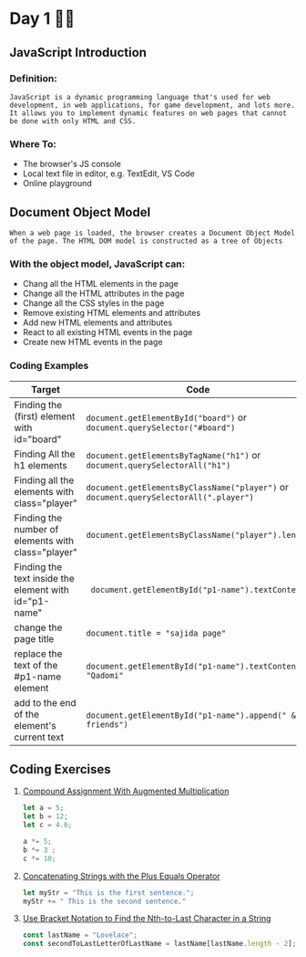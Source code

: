 
# Day 1 🧑‍💻

## JavaScript Introduction

### Definition:
``
JavaScript is a dynamic programming language that's used for web development, in web applications, for game development, and lots more. It allows you to implement dynamic features on web pages that cannot be done with only HTML and CSS.
``

### Where To:

- The browser's JS console 
- Local text file in editor, e.g. TextEdit, VS Code
- Online playground

## Document Object Model

``
When a web page is loaded, the browser creates a Document Object Model of the page.
The HTML DOM model is constructed as a tree of Objects
``

### With the object model, JavaScript can:

-  Chang all the HTML elements in the page
-  Change all the HTML attributes in the page
-  Change all the CSS styles in the page
-  Remove existing HTML elements and attributes
-  Add new HTML elements and attributes
-  React to all existing HTML events in the page
-  Create new HTML events in the page

### Coding Examples

|  Target  | Code |
| -------- | ------- |
|  Finding the (first) element with id="board"  |  `document.getElementById("board")` or `document.querySelector("#board")`    |
|Finding All the h1 elements |  ` document.getElementsByTagName("h1") ` or ` document.querySelectorAll("h1") `    |
| Finding all the elements with class="player"  |` document.getElementsByClassName("player") ` or ` document.querySelectorAll(".player") `    |
| Finding the number of elements with class="player" | ` document.getElementsByClassName("player").length `    |
| Finding the text inside the element with id="p1-name" | `  document.getElementById("p1-name").textContent `  |
|change the page title   |`document.title = "sajida page" `     |
| replace the text of the #p1-name element  | ` document.getElementById("p1-name").textContent = "Qadomi" `    |
| add to the end of the element's current text| ` document.getElementById("p1-name").append(" & friends") ` |

## Coding Exercises

1. [Compound Assignment With Augmented Multiplication](https://www.freecodecamp.org/learn/javascript-algorithms-and-data-structures/basic-javascript/compound-assignment-with-augmented-multiplication)
    ```javascript
    let a = 5;
    let b = 12;
    let c = 4.6;
    
    a *= 5;
    b *= 3 ;
    c *= 10;
    ```
1. [Concatenating Strings with the Plus Equals Operator](https://www.freecodecamp.org/learn/javascript-algorithms-and-data-structures/basic-javascript/concatenating-strings-with-the-plus-equals-operator)

    ```javascript
    let myStr = "This is the first sentence.";
    myStr += " This is the second sentence."
    ```

1. [Use Bracket Notation to Find the Nth-to-Last Character in a String](https://www.freecodecamp.org/learn/javascript-algorithms-and-data-structures/basic-javascript/use-bracket-notation-to-find-the-nth-to-last-character-in-a-string)

    ```javascript
    const lastName = "Lovelace";
    const secondToLastLetterOfLastName = lastName[lastName.length - 2];
    ```


